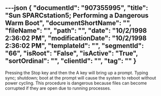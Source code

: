 ---json
{
  "documentId": "907355995",
  "title": "Sun SPARCstation5; Performing a Dangerous Warm Boot",
  "documentShortName": "",
  "fileName": "",
  "path": "",
  "date": "10/2/1998 2:36:02 PM",
  "modificationDate": "10/2/1998 2:36:02 PM",
  "templateId": "",
  "segmentId": "66",
  "isRoot": "False",
  "isActive": "True",
  "sortOrdinal": "",
  "clientId": "",
  "tag": ""
}
---

Pressing the Stop key and then the A key will bring up a prompt. Typing sync; shutdown; boot at the prompt will cause the system to reboot without power cycling. This procedure is dangerous because files can become corrupted if they are open due to running processes.
